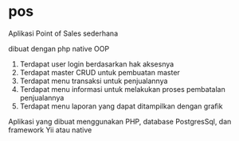 # pos
Aplikasi Point of Sales sederhana

dibuat dengan php native OOP

1. Terdapat user login berdasarkan hak aksesnya
2. Terdapat master CRUD untuk pembuatan master
3. Terdapat menu transaksi untuk penjualannya
4. Terdapat menu informasi untuk melakukan proses pembatalan penjualannya
5. Terdapat menu laporan yang dapat ditampilkan dengan grafik

Aplikasi yang dibuat menggunakan PHP, database PostgresSql, dan  
framework Yii atau native
